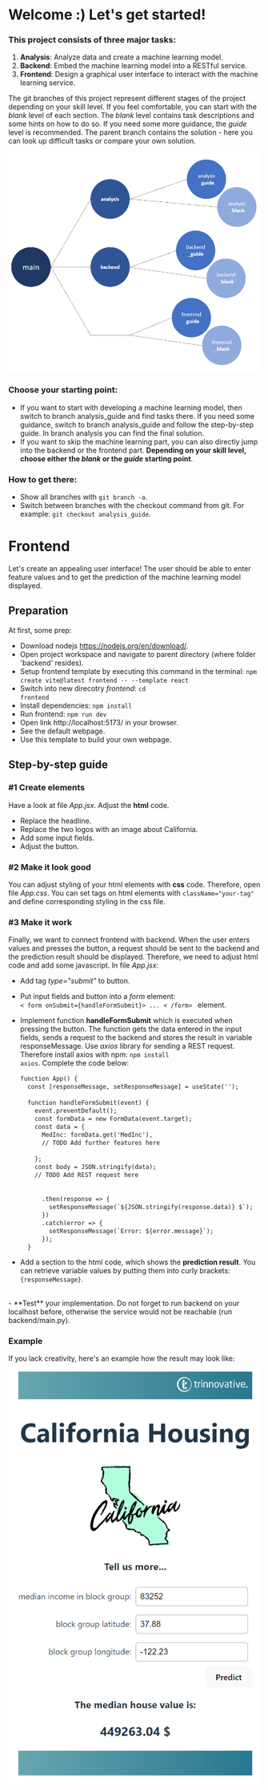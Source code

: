 # Welcome :) Let's get started!

### This project consists of three major tasks:
1) **Analysis**: Analyze data and create a machine learning model.
2) **Backend**: Embed the machine learning model into a RESTful service.
3) **Frontend**: Design a graphical user interface to interact with the machine learning service.

The git branches of this project represent different stages of the project depending on your skill level. If you feel comfortable, you can start with the *blank* level of each section. The *blank* level contains task descriptions and some hints on how to do so. If you need some more guidance, the *guide* level is recommended. The parent branch contains the solution - here you can look up difficult tasks or compare your own solution.

![](./images/git_branches.PNG)

### Choose your starting point: 
- If you want to start with developing a machine learning model, then switch to branch analysis_guide and find tasks there. If you need some guidance, switch to branch analysis_guide and follow the step-by-step guide. In branch analysis you can find the final solution. 
- If you want to skip the machine learning part, you can also directly jump into the backend or the frontend part. **Depending on your skill level, choose either the *blank* or the *guide* starting point**.


### How to get there:
- Show all branches with <code>git branch -a</code>.
- Switch between branches with the checkout command from git. For example: <code>git checkout analysis_guide</code>.


# Frontend
Let's create an appealing user interface! The user should be able to enter feature values and to get the prediction of the machine learning model displayed.
## Preparation
At first, some prep:
- Download nodejs https://nodejs.org/en/download/.
- Open project workspace and navigate to parent directory (where folder 'backend' resides).
- Setup frontend template by executing this command in the terminal: <code>npm create vite@latest frontend -- --template react </code>
- Switch into new direcotry *frontend*: <code>cd frontend</code>
- Install dependencies: <code>npm install</code>
- Run frontend: <code>npm run dev</code>
- Open link http://localhost:5173/ in your browser.
- See the default webpage.
- Use this template to build your own webpage. 

## Step-by-step guide

### #1 Create elements 
Have a look at file *App.jsx*. Adjust the **html** code.
- Replace the headline.
- Replace the two logos with an image about California.
- Add some input fields. 
- Adjust the button.

### #2 Make it look good
You can adjust styling of your html elements with **css** code. Therefore, open file *App.css*. You can set tags on html elements with <code>className="your-tag"</code> and define corresponding styling in the css file. 

### #3 Make it work
Finally, we want to connect frontend with backend. When the user enters values and presses the button, a request should be sent to the backend and the prediction result should be displayed. Therefore, we need to adjust html code and add some javascript. In file *App.jsx*:

- Add tag *type="submit"* to button. 
- Put input fields and button into a *form* element: <code> < form onSubmit={handleFormSubmit}> ... < /form> </code> element.
- Implement function **handleFormSubmit** which is executed when pressing the button. The function gets the data entered in the input fields, sends a request to the backend and stores the result in variable responseMessage. Use *axios* library for sending a REST request. Therefore install axios with npm: <code>npm install axios</code>. Complete the code below:
  ````  
  function App() {
    const [responseMessage, setResponseMessage] = useState('');

    function handleFormSubmit(event) {
      event.preventDefault();
      const formData = new FormData(event.target);
      const data = {
        MedInc: formData.get('MedInc'),
        // TODO Add further features here

      };
      const body = JSON.stringify(data);
      // TODO Add REST request here
      

        .then(response => {
          setResponseMessage(`${JSON.stringify(response.data)} $`);
        })
        .catch(error => {
          setResponseMessage(`Error: ${error.message}`);
        });
    }
  ````

- Add a section to the html code, which shows the **prediction result**. You can retrieve variable values by putting them into curly brackets: <code>{responseMessage}</code>.
<br>
- **Test** your implementation. Do not forget to run backend on your localhost before, otherwise the service would not be reachable (run backend/main.py). 

### Example
If you lack creativity, here's an example how the result may look like:
![example](./images/frontend_example.PNG)